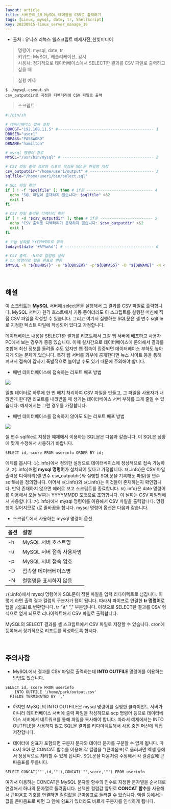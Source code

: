 ```yaml
---
layout: article
title: 서버관리_19 MySQL 테이블을 CSV로 출력하기
tags: [Linux, mysql, date, tr, ShellScript]
key: 20230915-linux_server_manage_19
---
```


- 출처 : 유닉스 리눅스 쉘스크립트 예제사전_한빛미디어  

> 명령어: mysql, date, tr  
> 키워드: MySQL, 레플리케이션, 감시  
> 사용처: 정기적으로 데이터베이스에서 SELECT한 결과를 CSV 파일로 출력하고 싶을 때     

> 실행 예제  

```
$ ./mysql-csvout.sh
csv_outputdir로 지정한 디렉터리에 CSV 파일로 출력

```

> 스크립트

```bash
#!/bin/sh

# 데이터베이스 접속 설정
DBHOST="192.168.11.5" #------------------------------------------ 1
DBUSER="user1"
DBPASS="PASSWORD"
DBNAME="hamilton"

# mysql 명령어 경로
MYSQL="/usr/bin/mysql" # ---------------------------------------- 2

# CSV 파일 출력 경로와 리포트 작성용 SQL문 파일명 지정
csv_outputdir="/home/user1/output" # ---------------------------- 3
sqlfile="/home/user1/bin/select.sql"

# SQL 파일 확인
if [ ! -f "$sqlfile" ]; then # if문 ----------------------------- 4
  echo "SQL 파일이 존재하지 않습니다: $sqlfile" >&2
  exit 1
fi

# CSV 파일 출력용 디렉터리 확인
if [ ! -d "$csv_outputdir" ]; then # if문 ----------------------- 5
  echo "CSV 출력용 디렉터리가 존재하지 않습니다: $csv_outputdir" >&2
  exit 1
fi

# 오늘 날짜를 YYYYMMDD로 취득
today=$(date '+%Y%m%d') # --------------------------------------- 6

# CSV 출력. -N으로 컬럼명 생략
# tr 명령어로 탭을 쉼표로 변환
$MYSQL -h "${DBHOST}" -u "${DBUSER}" -p"${DBPASS}" -D "${DBNAME}" -N < "$sqlfile" | tr "\t" "," > "${csv_outputdir}"/data-${today}.csv # ---7
```

&nbsp;
&nbsp;

## **해설**

이 스크립트는 **MySQL** 서버에 select문을 실행해서 그 결과를 CSV 파일로 출력합니다. MySQL 서버가 원격 호스트에서 기동 중이더라도 이 스크립트를 실행한 머신에 직접 CSV 파일을 작성할 수 있습니다. 그리고 여기서 실행하는 SQL문은 셸 변수 sqlfile로 지정한 텍스트 파일에 작성되어 있다고 가정합니다.

데이터베이스 내용을 SELECT한 결과를 리포트해서 그걸 웹 서버에 배포하고 사용자 PC에서 보는 경우가 종종 있습니다. 이때 실시간으로 데이터베이스에 문의해서 결과를 조합해 최신 정보를 돌려줄 수도 있지만 웹 접속이 집중되면 데이터베이스 부하도 높아지게 되는 문제가 있습니다. 특히 웹 서버를 외부에 공개한다면 뉴스 사이트 등을 통해 퍼져서 접속이 갑자기 폭발적으로 늘어날 수도 있기 때문에 주의해야 합니다.

- 매번 데이터베이스에 접속하는 리포트 배포 방법

<img src='http://drive.google.com/thumbnail?id=1Bx0n4fj37dgv80eTxxc_nymGyNflphPs&sz=w1000' /><br>

일별 데이터로 하루에 한 번 배치 처리하여 CSV 파일을 만들고, 그 파일을 사용자가 내려받게 한다면 리포트를 내려받을 때 생기는 데이터베이스 서버 부하를 크게 줄일 수 있습니다. 예제에서는 그런 경우를 가정합니다.

- 매번 데이터베이스를 접속하지 않아도 되는 리포트 배포 방법

<img src='http://drive.google.com/thumbnail?id=1fmyDF6WOe1c81dSXdYqxqsV2MrY_m3kH&sz=w1000' /><br>

셸 변수 sqlfile로 지정한 예제에서 이용하는 SQL문은 다음과 같습니다. 이 SQL은 상황에 맞게 수정해서 사용하기 바랍니다.

```
SELECT id, score FROM userinfo ORDER BY id;
```

에제를 봅시다. `1`{:.info}에서 정의한 설정으로 데이터베이스에 정상적으로 접속 가능하고, `2`{:.info}처럼 **mysql 명령어**가 설치되어 있다고 가정합니다. `3`{:.info}은 CSV 파일 출력용 디렉터리(셸 변수 csv_outputdir)와 실행할 SQL문을 기록해둔 파일(셸 변수 sqlfile)을 정의합니다. 이어서 `4`{:.info}와 `5`{:.info}는 이것들이 존재하는지 확인합니다. 만약 존재하지 않으면 에러로 보고 스크립트를 종료합니다. `6`{:.info}은 date 명령어를 이용해서 오늘 날짜는 YYYYMMDD 포맷으로 조합합니다. 이 날짜는 CSV 파일명에서 사용합니다. `7`{:.info}에서 mysql 명령어를 이용해서 CSV 파일을 출력합니다. 명령행이 길어지므로 \로 줄바꿈을 합니다. mysql 명령어 옵션은 다음과 같습니다.

- 스크립트에서 사용하는 mysql 명령어 옵션

|옵션|설명|
|:---|:---|
|-h|MySQL 서버 호스트명|
|-u|MySQL 서버 접속 사용자명|
|-p|MySQL 서버 접속 암호|
|-D|접속할 데이터베이스명|
|-N|컬럼명을 표시하지 않음|

`7`{:.info}에서 mysql 명령어에 SQL문이 적힌 파일을 입력 리다이렉트로 넘깁니다. 이렇게 하면 출력 결과 컬럼의 구분자가 탭이 됩니다. 따라서 파이프로 연결한 **tr 명령어**로 탭을 ,(쉽표)로 변환합니다. tr "\t" "," 부분입니다. 이것으로 SELECT한 결과를 CSV 형식으로 얻게 되므로 리다이렉트해서 CSV 파일로 출력합니다.

MySQL의 SELECT 결과를 셸 스크립트에서 CSV 파일로 저장할 수 있습니다. cron에 등록해서 정기적으로 리포트를 작성하도록 합시다.

&nbsp;
&nbsp;

## **주의사항**

- MySQL에서 결과를 CSV 파일로 출력하는데 **INTO OUTFILE** 명령어를 이용하는 방법도 있습니다.
```
SELECT id, score FROM userinfo
	INTO OUTFILE '/home/park/output.csv'
  FIELDS TERMINATED BY ','
```

- 하지만 MySQL의 INTO OUTFILE은 mysql 명령어를 실행한 클라이언트 서버가 아니라 데이터베이스 서버에 출력 파일을 작성하므로 scp 명령어 등으로 데이터베이스 서버에서 네트워크를 통해 파일을 복사해야 합니다. 따라서 예제에서는 INTO OUTFILE을 사용하지 않고 SQL문 결과를 리다이렉트해서 사용 중인 머신에 직접 저장합니다.

- 데이터에 쉼표가 포함되면 구분자 문자와 데이터 문자를 구분할 수 없게 됩니다. 따라서 SQL문 CONCAT 함수를 이용해 각 컬럼을 "(큰따옴표)로 둘러싸면 엑셀 등에서 정상적으로 처리할 수 있게 됩니다. SQL문을 다음처럼 수정해서 각 컬럼값에 큰따옴표를 두릅니다.
```
SELECT CONCAT('"',id,'"'),CONCAT('"',score,'"') FROM userinfo
```
여기서 이용하는 CONCAT은 MySQL 문자열 함수의 인수로 지정한 문자열을 순서대로 연결해서 하나의 문자열로 돌려줍니다. 선택한 컬럼값 앞뒤로 **CONCAT 함수**를 사용해서 큰따옴표 기호를 연결하면 컬럼값을 큰따옴표로 둘러쌀 수 있습니다. 엑셀 등에서는 값을 큰따옴표로 싸면 그 안에 쉼표가 있더라도 바르게 구분자를 인식하게 됩니다.


